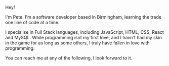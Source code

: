 Hey!

I'm Pete. I'm a software developer based in Birmingham, learning the trade one line of code at a time. 

I specialise in Full Stack languages, including JavaScript, HTML, CSS, React and MySQL. While programming isnt my first love, and I havn't had my skin in the game for as long as some others, I truly have fallen in love with programming.

You can reach me at any of the following, I look forward to it. 
